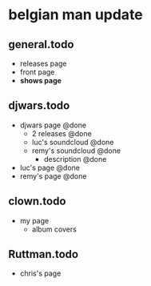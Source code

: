 # belgian man update

## general.todo

* releases page
* front page
* __shows page__

## djwars.todo

* djwars page @done
	* 2 releases @done
	* luc's soundcloud @done
	* remy's soundcloud @done
		* description @done
* luc's page @done
* remy's page @done

## clown.todo

* my page
	* album covers

## Ruttman.todo

* chris's page
